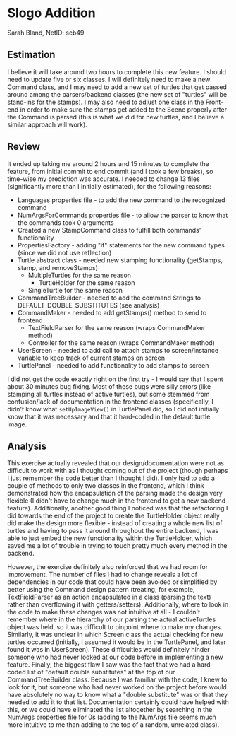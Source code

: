# Slogo Addition
Sarah Bland, NetID: scb49

## Estimation

I believe it will take around two hours to complete this new feature.
I should need to update five or six classes. I will definitely need to make a new Command class, and I may need to add a new set of turtles that get passed around among the parsers/backend classes (the new set of "turtles" will be stand-ins for the stamps). I may also need to adjust one class in the Front-end in order to make sure the stamps get added to the Scene properly after the  Command is parsed (this is what we did for new turtles, and I believe a similar approach will work).

## Review
It ended up taking me around 2 hours and 15 minutes to complete the feature, from initial commit to end commit (and I took a few breaks), so time-wise my prediction was accurate. I needed to change 13 files (significantly more than I initially estimated), for the following reasons:
- Languages properties file - to add the new command to the recognized command
- NumArgsForCommands properties file - to allow the parser to know that the commands took 0 arguments
- Created a new StampCommand class to fulfill both commands' functionality
- PropertiesFactory - adding "if" statements for the new command types (since we did not use reflection)
- Turtle abstract class - needed new stamping functionality (getStamps, stamp, and removeStamps)
	- MultipleTurtles for the same reason
		- TurtleHolder for the same reason
	- SingleTurtle for the same reason
- CommandTreeBuilder - needed to add the command Strings to DEFAULT_DOUBLE_SUBSTITUTES (see analysis)
- CommandMaker - needed to add getStamps() method to send to frontend
	- TextFieldParser for the same reason (wraps CommandMaker method)
	- Controller for the same reason (wraps CommandMaker method)
- UserScreen - needed to add call to attach stamps to screen/instance variable to keep track of current stamps on screen
- TurtlePanel - needed to add functionality to add stamps to screen

I did not get the code exactly right on the first try - I would say that I spent about 30 minutes bug fixing. Most of these bugs were silly errors (like stamping all turtles instead of active turtles), but some stemmed from confusion/lack of documentation in the frontend classes (specifically, I didn't know what `setUpImageView()` in TurtlePanel did, so I did not initially know that it was necessary and that it hard-coded in the default turtle image.

## Analysis
This exercise actually revealed that our design/documentation were not as difficult to work with as I thought coming out of the project (though perhaps I just remember the code better than I thought I did). I only had to add a couple of methods to only two classes in the frontend, which I think demonstrated how the encapsulation of the parsing made the design very flexible (I didn't have to change much in the frontend to get a new backend feature). Additionally, another good thing I noticed was that the refactoring I did towards the end of the project to create the TurtleHolder object really did make the design more flexible - instead of creating a whole new list of turtles and having to pass it around throughout the entire backend, I was able to just embed the new functionality within the TurtleHolder, which saved me a lot of trouble in trying to touch pretty much every method in the backend.

However, the exercise definitely also reinforced that we had room for improvement. The number of files I had to change reveals a lot of dependencies in our code that could have been avoided or simplified by better using the Command design pattern (treating, for example, TextFieldParser as an action encapsulated in a class (parsing the text) rather than overflowing it with getters/setters). Additionally, where to look in the code to make these changes was not intuitive at all - I couldn't remember where in the hierarchy of our parsing the actual activeTurtles object was held, so it was difficult to pinpoint where to make my changes. Similarly, it was unclear in which Screen class the actual checking for new turtles occurred (initially, I assumed it would be in the TurtlePanel, and later found it was in UserScreen). These difficulties would definitely hinder someone who had never looked at our code before in implementing a new feature. Finally, the biggest flaw I saw was the fact that we had a hard-coded list of "default double substitutes" at the top of our CommandTreeBuilder class. Because I was familiar with the code, I knew to look for it, but someone who had never worked on the project before would have absolutely no way to know what a "double substitute" was or that they needed to add it to that list. Documentation certainly could have helped with this, or we could have eliminated the list altogether by searching in the NumArgs properties file for 0s (adding to the NumArgs file seems much more intuitive to me than adding to the top of a random, unrelated class).